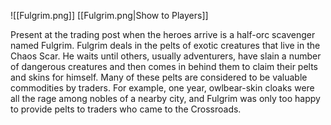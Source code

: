 ![[Fulgrim.png]]
[[Fulgrim.png|Show to Players]]

Present at the trading post when the heroes arrive is a half-orc scavenger named Fulgrim. Fulgrim deals in the pelts of exotic creatures that live in the Chaos Scar. He waits until others, usually adventurers, have slain a number of dangerous creatures and then comes in behind them to claim their pelts and skins for himself. Many of these pelts are considered to be valuable commodities by traders. For example, one year, owlbear-skin cloaks were all the rage among nobles of a nearby city, and Fulgrim was only too happy to provide pelts to traders who came to the Crossroads. 